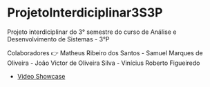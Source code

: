 # ProjetoInterdiciplinar3S3P
Projeto interdiciplinar do 3° semestre do curso de Análise e Desenvolvimento de Sistemas - 3°P

Colaboradores 👉 
  Matheus Ribeiro dos Santos -
    Samuel Marques de Oliveira -
      João Victor de Oliveira Silva -
        Vinícius Roberto Figueiredo

<ul>
  <li><a href="https://youtu.be/PdSESARkmcI">Video Showcase</a></li>
</ul>
